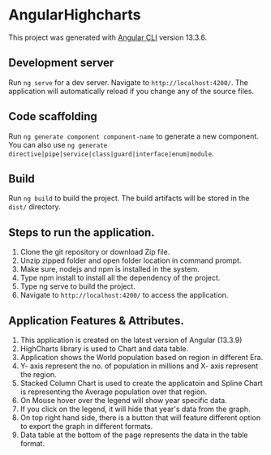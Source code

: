 # AngularHighcharts

This project was generated with [Angular CLI](https://github.com/angular/angular-cli) version 13.3.6.

## Development server

Run `ng serve` for a dev server. Navigate to `http://localhost:4200/`. The application will automatically reload if you change any of the source files.

## Code scaffolding

Run `ng generate component component-name` to generate a new component. You can also use `ng generate directive|pipe|service|class|guard|interface|enum|module`.

## Build

Run `ng build` to build the project. The build artifacts will be stored in the `dist/` directory.

## Steps to run the application.

1) Clone the git repository or download Zip file. 
2) Unzip zipped folder and open folder location in command prompt.
3) Make sure, nodejs and npm is installed in the system. 
4) Type npm install to install all the dependency of the project. 
5) Type ng serve to build the project. 
6) Navigate to `http://localhost:4200/` to access the application. 

## Application Features & Attributes.

1) This application is created on the latest version of Angular (13.3.9)
2) HighCharts library is used to Chart and data table. 
3) Application shows the World population based on region in different Era. 
4) Y- axis represent the no. of population in millions and X- axis represent the region. 
5) Stacked Column Chart is used to create the applicatoin and Spline Chart is representing the Average population over that region. 
6) On Mouse hover over the legend will show year specific data. 
7) If you click on the legend, it will hide that year's data from the graph. 
8) On top right hand side, there is a button that will feature different option to export the graph in different formats. 
9) Data table at the bottom of the page represents the data in the table format. 
